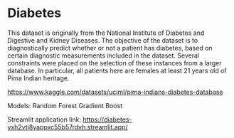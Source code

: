 # Diabetes

This dataset is originally from the National Institute of Diabetes and Digestive and Kidney Diseases. The objective of the dataset is to diagnostically predict whether or not a patient has diabetes, based on certain diagnostic measurements included in the dataset. Several constraints were placed on the selection of these instances from a larger database. In particular, all patients here are females at least 21 years old of Pima Indian heritage.

https://www.kaggle.com/datasets/uciml/pima-indians-diabetes-database

Models: 
Random Forest
Gradient Boost

Streamlit application link:
https://diabetes-yxh2vtj8yappxc55b57rdvh.streamlit.app/
